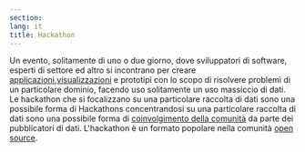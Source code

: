 ```yaml
---
section: 
lang: it
title: Hackathon
---
```


Un evento, solitamente di uno o due giorno, dove sviluppatori di software, esperti di settore ed altro si incontrano per creare [applicazioni](/glossary/it/apps/),[visualizzazioni](/glossary/it/visualizations) e prototipi con lo scopo di risolvere problemi di un particolare dominio, facendo uso solitamente un uso massiccio di dati. Le hackathon che si focalizzano su una particolare raccolta di dati sono una possibile forma di Hackathons concentrandosi su una particolare raccolta di dati sono una possibile forma di [coinvolgimento della comunità](/glossary/it/community-engagement) da parte dei pubblicatori di dati.
L'hackathon è un formato popolare nella comunità [open source](/glossary/it/open-source/).
